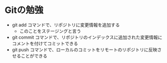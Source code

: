 # Gitの勉強 
- git add コマンドで、リポジトリに変更情報を追加する
	- このことをステージングと言う 
- git commit コマンドで、リポジトリのインデックスに追加された変更情報にコメントを付けてコミットできる 
- git push コマンドで、ローカルのコミットをリモートのリポジトリに反映させることができる
